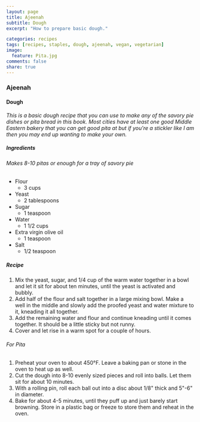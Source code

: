 ```yaml
---
layout: page
title: Ajeenah
subtitle: Dough
excerpt: "How to prepare basic dough."

categories: recipes
tags: [recipes, staples, dough, ajeenah, vegan, vegetarian]
image:
  feature: Pita.jpg
comments: false
share: true
---
```


### Ajeenah
#### Dough

*This is a basic dough recipe that you can use to make any of the savory pie dishes or pita bread in this book. Most cities have at least one good Middle Eastern bakery that you can get good pita at but if you're a stickler like I am then you may end up wanting to make your own.*

##### Ingredients
###### Makes 8-10 pitas or enough for a tray of savory pie

* Flour
    - 3 cups
* Yeast
    - 2 tablespoons
* Sugar
    - 1 teaspoon
* Water
    - 1 1/2 cups
* Extra virgin olive oil
    - 1 teaspoon
* Salt
    - 1/2 teaspoon

##### Recipe
1. Mix the yeast, sugar, and 1/4 cup of the warm water together in a bowl and let it sit for about ten minutes, until the yeast is activated and bubbly.
2. Add half of the flour and salt together in a large mixing bowl. Make a well in the middle and slowly add the proofed yeast and water mixture to it, kneading it all together.
3. Add the remaining water and flour and continue kneading until  it comes together. It should be a little sticky but not runny.
4. Cover and let rise in a warm spot for a couple of hours.

######  For Pita
1. Preheat your oven to about 450°F. Leave a baking pan or stone in the oven to heat up as well.
2. Cut the dough into 8-10 evenly sized pieces and roll into balls. Let them sit for about 10 minutes.
3. With a rolling pin, roll each ball out into a disc about 1/8" thick and 5"-6" in diameter.
4. Bake for about 4-5 minutes, until they puff up and just barely start browning. Store in a plastic bag or freeze to store them and reheat in the oven.
